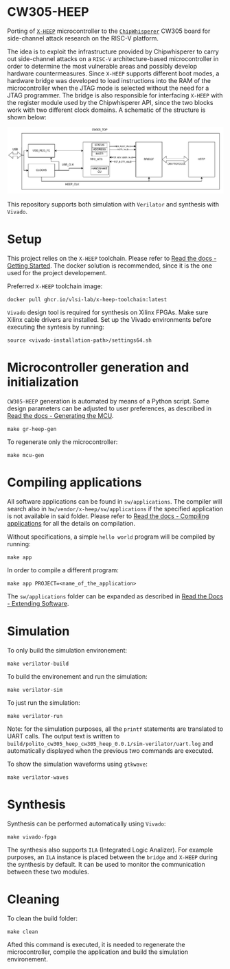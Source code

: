 # CW305-HEEP
Porting of [`X-HEEP`](https://github.com/esl-epfl/x-heep) microcontroller to the [`ChipWhisperer`](https://github.com/newaetech/chipwhisperer/tree/develop) CW305 board for side-channel attack research on the RISC-V platform.

The idea is to exploit the infrastructure provided by Chipwhisperer to carry out side-channel attacks on a `RISC-V` architecture-based microcontroller in order to determine the most vulnerable areas and possibly develop hardware countermeasures. Since `X-HEEP` supports different boot modes, a hardware bridge was developed to load instructions into the RAM of the microcontroller when the JTAG mode is selected without the need for a JTAG programmer. The bridge is also responsible for interfacing `X-HEEP` with the register module used by the Chipwhisperer API, since the two blocks work with two different clock domains. A schematic of the structure is shown below:

<p align="center"><img src="docs/images/cw305_top_with_bridge_and_heep.png" width="1000"></p>

This repository supports both simulation with `Verilator` and synthesis with `Vivado`.

# Setup
This project relies on the `X-HEEP` toolchain. Please refer to [Read the docs - Getting Started](https://x-heep.readthedocs.io/en/latest/GettingStarted/Setup.html). The docker solution is recommended, since it is the one used for the project developement.

Preferred `X-HEEP` toolchain image:

```
docker pull ghcr.io/vlsi-lab/x-heep-toolchain:latest
```

`Vivado` design tool is required for synthesis on Xilinx FPGAs. Make sure Xilinx cable drivers are installed. Set up the Vivado environments before executing the syntesis by running:

```
source <vivado-installation-path>/settings64.sh
```

# Microcontroller generation and initialization
`CW305-HEEP` generation is automated by means of a Python script. Some design parameters can be adjusted to user preferences, as described in [Read the docs - Generating the MCU](https://x-heep.readthedocs.io/en/latest/GettingStarted/GeneratingMCU.html).

```
make gr-heep-gen
```

To regenerate only the microcontroller:

```
make mcu-gen
```

# Compiling applications
All software applications can be found in `sw/applications`. The compiler will search also in `hw/vendor/x-heep/sw/applications` if the specified application is not available in said folder. Please refer to [Read the docs - Compiling applications](https://x-heep.readthedocs.io/en/latest/How_to/CompileApps.html) for all the details on compilation.

Without specifications, a simple `hello world` program will be compiled by running:

```
make app
```

In order to compile a different program:
```
make app PROJECT=<name_of_the_application>
```

The `sw/applications` folder can be expanded as described in [Read the Docs - Extending Software](https://x-heep.readthedocs.io/en/latest/Extending/eXtendingSW.html).

# Simulation
To only build the simulation environement:

```
make verilator-build
```

To build the environement and run the simulation:

```
make verilator-sim
```

To just run the simulation:

```
make verilator-run
```
Note: for the simulation purposes, all the `printf` statements are translated to UART calls. The output text is written to `build/polito_cw305_heep_cw305_heep_0.0.1/sim-verilator/uart.log` and automatically displayed when the previous two commands are executed.

To show the simulation waveforms using `gtkwave`:

```
make verilator-waves
```

# Synthesis
Synthesis can be performed automatically using `Vivado`:

```
make vivado-fpga
```

The synthesis also supports `ILA` (Integrated Logic Analizer). For example purposes, an `ILA` instance is placed between the `bridge` and `X-HEEP` during the synthesis by default. It can be used to monitor the communication between these two modules.

# Cleaning
To clean the build folder:

```
make clean
```

Afted this command is executed, it is needed to regenerate the microcontroller, compile the application and build the simulation environement.

